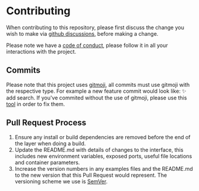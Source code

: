 # Contributing

When contributing to this repository, please first discuss the change you wish to make via [github discussions](https://github.com/muc-dev/linked/discussions),
before making a change.

Please note we have a [code of conduct](/CODE_OF_CONDUCT.md), please follow it in all your interactions with the project.

## Commits

Please note that this project uses [gitmoji](https://gitmoji.dev/), all commits must use gitmoji with the respective type. For example a new feature commit would look like: ✨ add search. If you've commited without the use of gitmoji, please use this [tool](https://bokub.github.io/git-history-editor/) in order to fix them.

## Pull Request Process

1. Ensure any install or build dependencies are removed before the end of the layer when doing a
   build.
2. Update the README.md with details of changes to the interface, this includes new environment
   variables, exposed ports, useful file locations and container parameters.
3. Increase the version numbers in any examples files and the README.md to the new version that this
   Pull Request would represent. The versioning scheme we use is [SemVer](http://semver.org/).

